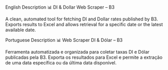 English Description
📊 DI & Dollar Web Scraper – B3

A clean, automated tool for fetching DI and Dollar rates published by B3. Exports results to Excel and allows retrieval for a specific date or the latest available date.

Portuguese Description
📊 Web Scraper DI & Dólar – B3

Ferramenta automatizada e organizada para coletar taxas DI e Dólar publicadas pela B3. Exporta os resultados para Excel e permite a extração de uma data específica ou da última data disponível.
